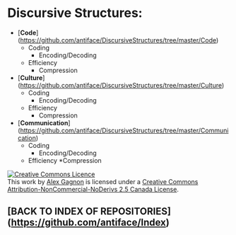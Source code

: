 Discursive Structures:
======================

* [**Code**] (https://github.com/antiface/DiscursiveStructures/tree/master/Code)
    * Coding
        * Encoding/Decoding
    * Efficiency
        * Compression
* [**Culture**] (https://github.com/antiface/DiscursiveStructures/tree/master/Culture)
    * Coding
        * Encoding/Decoding
    * Efficiency
        * Compression
* [**Communication**] (https://github.com/antiface/DiscursiveStructures/tree/master/Communication)
    * Coding
        * Encoding/Decoding
    * Efficiency
        *Compression

<a rel="license" href="http://creativecommons.org/licenses/by-nc-nd/2.5/ca/deed.en_GB"><img alt="Creative Commons Licence" style="border-width:0" src="http://i.creativecommons.org/l/by-nc-nd/2.5/ca/80x15.png" /></a><br />This work by <a xmlns:cc="http://creativecommons.org/ns#" href="http://alexgagnon.com" property="cc:attributionName" rel="cc:attributionURL">Alex Gagnon</a> is licensed under a <a rel="license" href="http://creativecommons.org/licenses/by-nc-nd/2.5/ca/deed.en_GB">Creative Commons Attribution-NonCommercial-NoDerivs 2.5 Canada License</a>.

## [BACK TO INDEX OF REPOSITORIES] (https://github.com/antiface/Index)
